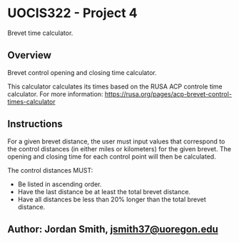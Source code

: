 # UOCIS322 - Project 4 #
Brevet time calculator.

## Overview
Brevet control opening and closing time calculator.

This calculator calculates its times based on the RUSA ACP controle time calculator.
For more information: https://rusa.org/pages/acp-brevet-control-times-calculator

## Instructions
For a given brevet distance, the user must input values that correspond to the control distances (in either miles or kilometers) for the given brevet. 
The opening and closing time for each control point will then be calculated.

The control distances MUST:
* Be listed in ascending order.
* Have the last distance be at least the total brevet distance.
* Have all distances be less than 20% longer than the total brevet distance.

## Author: Jordan Smith, jsmith37@uoregon.edu ##